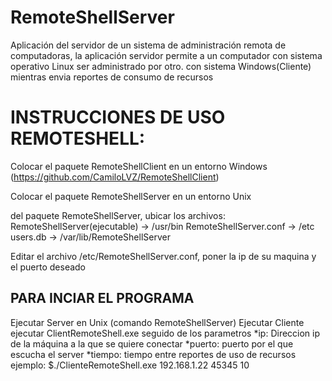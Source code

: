 # RemoteShellServer
Aplicación del servidor de un sistema de administración remota de computadoras, la aplicación servidor permite a un computador con sistema operativo Linux ser administrado por otro. con sistema Windows(Cliente) mientras envia reportes de consumo de recursos

# INSTRUCCIONES DE USO REMOTESHELL:

Colocar el paquete RemoteShellClient en un entorno Windows
(https://github.com/CamiloLVZ/RemoteShellClient)

Colocar el paquete RemoteShellServer en un entorno Unix

del paquete RemoteShellServer, ubicar los archivos:
RemoteShellServer(ejecutable) -> /usr/bin
RemoteShellServer.conf -> /etc
users.db -> /var/lib/RemoteShellServer

Editar el archivo /etc/RemoteShellServer.conf, poner la ip de su maquina y el puerto deseado


## PARA INCIAR EL PROGRAMA
Ejecutar Server en Unix (comando RemoteShellServer)
Ejecutar Cliente ejecutar ClientRemoteShell.exe seguido de los parametros <ip> <puerto> <tiempo>
*ip: Direccion ip de la máquina a la que se quiere conectar
*puerto: puerto por el que escucha el server
*tiempo: tiempo entre reportes de uso de recursos
ejemplo:
$./ClienteRemoteShell.exe 192.168.1.22 45345 10

